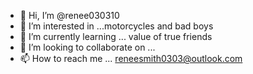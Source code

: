 - 👋 Hi, I’m @renee030310
- 👀 I’m interested in ...motorcycles and bad boys
- 🌱 I’m currently learning ... value of true friends
- 💞️ I’m looking to collaborate on ...
- 📫 How to reach me ... reneesmith0303@outlook.com

<!---
renee030310/renee030310 is a ✨ special ✨ repository because its `README.md` (this file) appears on your GitHub profile.
You can click the Preview link to take a look at your changes.
--->
